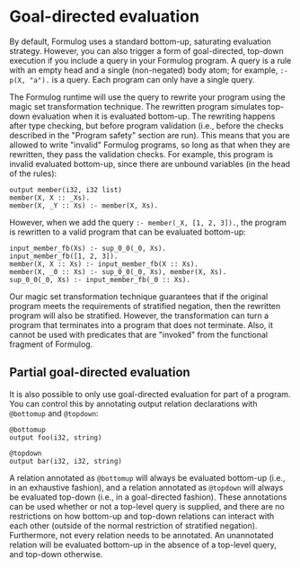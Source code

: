 # Goal-directed evaluation

By default, Formulog uses a standard bottom-up, saturating evaluation strategy.
However, you can also trigger a form of goal-directed, top-down execution if
you include a query in your Formulog program. A query is a rule with an empty
head and a single (non-negated) body atom; for example, `:- p(X, "a").` is a
query. Each program can only have a single query.

The Formulog runtime will use the query to rewrite your program using the magic
set transformation technique. The rewritten program simulates top-down
evaluation when it is evaluated bottom-up. The rewriting happens after type
checking, but before program validation (i.e., before the checks described in
the "Program safety" section are run). This means that you are allowed to write
"invalid" Formulog programs, so long as that when they are rewritten, they pass
the validation checks. For example, this program is invalid evaluated
bottom-up, since there are unbound variables (in the head of the rules):

```
output member(i32, i32 list)
member(X, X :: _Xs).
member(X, _Y :: Xs) :- member(X, Xs).
```

However, when we add the query `:- member(_X, [1, 2, 3]).`, the program is
rewritten to a valid program that can be evaluated bottom-up:

```
input_member_fb(Xs) :- sup_0_0(_0, Xs).
input_member_fb([1, 2, 3]).
member(X, X :: Xs) :- input_member_fb(X :: Xs).
member(X, _0 :: Xs) :- sup_0_0(_0, Xs), member(X, Xs).
sup_0_0(_0, Xs) :- input_member_fb(_0 :: Xs).
```

Our magic set transformation technique guarantees that if the original program
meets the requirements of stratified negation, then the rewritten program will
also be stratified. However, the transformation can turn a program that
terminates into a program that does not terminate. Also, it cannot be used with
predicates that are "invoked" from the functional fragment of Formulog.

## Partial goal-directed evaluation

It is also possible to only use goal-directed evaluation for part of a program.
You can control this by annotating output relation declarations with
`@bottomup` and `@topdown`:

```
@bottomup
output foo(i32, string)

@topdown
output bar(i32, i32, string)
```

A relation annotated as `@bottomup` will always be evaluated bottom-up (i.e.,
in an exhaustive fashion), and a relation annotated as `@topdown` will always
be evaluated top-down (i.e., in a goal-directed fashion). These annotations can
be used whether or not a top-level query is supplied, and there are no
restrictions on how bottom-up and top-down relations can interact with each
other (outside of the normal restriction of stratified negation). Furthermore,
not every relation needs to be annotated. An unannotated relation will be
evaluated bottom-up in the absence of a top-level query, and top-down
otherwise.
